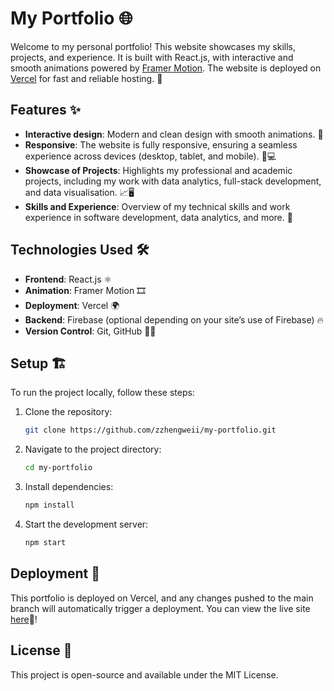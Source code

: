 # My Portfolio 🌐

Welcome to my personal portfolio! This website showcases my skills, projects, and experience. It is built with React.js, with interactive and smooth animations powered by [Framer Motion](https://www.framer.com/motion/). The website is deployed on [Vercel](https://vercel.com/) for fast and reliable hosting. 🚀

## Features ✨

- **Interactive design**: Modern and clean design with smooth animations. 🎨
- **Responsive**: The website is fully responsive, ensuring a seamless experience across devices (desktop, tablet, and mobile). 📱💻
- **Showcase of Projects**: Highlights my professional and academic projects, including my work with data analytics, full-stack development, and data visualisation. 📈🖥️
- **Skills and Experience**: Overview of my technical skills and work experience in software development, data analytics, and more. 💼

## Technologies Used 🛠️

- **Frontend**: React.js ⚛️
- **Animation**: Framer Motion 🎞️
- **Deployment**: Vercel 🌍
- **Backend**: Firebase (optional depending on your site’s use of Firebase) 🔥
- **Version Control**: Git, GitHub 🧑‍💻

## Setup 🏗️

To run the project locally, follow these steps:

1. Clone the repository:
   ```bash
   git clone https://github.com/zzhengweii/my-portfolio.git
   ```
2. Navigate to the project directory:
   ```bash
   cd my-portfolio
   ```
3. Install dependencies:
   ```bash
   npm install
   ```
4. Start the development server:
   ```bash
   npm start
   ```

## Deployment 🚀

This portfolio is deployed on Vercel, and any changes pushed to the main branch will automatically trigger a deployment. You can view the live site [here](https://owzhengwei.vercel.app/)🌟!

## License 📜

This project is open-source and available under the MIT License.

